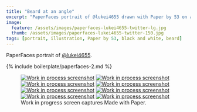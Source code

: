 ```yaml
---
title: "Beard at an angle"
excerpt: "PaperFaces portrait of @lukei4655 drawn with Paper by 53 on an iPad."
image: 
  feature: /assets/images/paperfaces-lukei4655-twitter-lg.jpg
  thumb: /assets/images/paperfaces-lukei4655-twitter-150.jpg
tags: [portrait, illustration, Paper by 53, black and white, beard]
---
```


PaperFaces portrait of [@lukei4655](http://twitter.com/lukei4655).

{% include boilerplate/paperfaces-2.md %}

<figure class="third">
  <a href="{{ site.url }}/assets/images/paperfaces-lukei4655-process-1-lg.jpg"><img src="{{ site.url }}/assets/images/paperfaces-lukei4655-process-1-600.jpg" alt="Work in process screenshot"></a>
  <a href="{{ site.url }}/assets/images/paperfaces-lukei4655-process-2-lg.jpg"><img src="{{ site.url }}/assets/images/paperfaces-lukei4655-process-2-600.jpg" alt="Work in process screenshot"></a>
  <a href="{{ site.url }}/assets/images/paperfaces-lukei4655-process-3-lg.jpg"><img src="{{ site.url }}/assets/images/paperfaces-lukei4655-process-3-600.jpg" alt="Work in process screenshot"></a>
  <a href="{{ site.url }}/assets/images/paperfaces-lukei4655-process-4-lg.jpg"><img src="{{ site.url }}/assets/images/paperfaces-lukei4655-process-4-600.jpg" alt="Work in process screenshot"></a>
  <a href="{{ site.url }}/assets/images/paperfaces-lukei4655-process-5-lg.jpg"><img src="{{ site.url }}/assets/images/paperfaces-lukei4655-process-5-600.jpg" alt="Work in process screenshot"></a>
  <a href="{{ site.url }}/assets/images/paperfaces-lukei4655-process-6-lg.jpg"><img src="{{ site.url }}/assets/images/paperfaces-lukei4655-process-6-600.jpg" alt="Work in process screenshot"></a>
  <a href="{{ site.url }}/assets/images/paperfaces-lukei4655-process-7-lg.jpg"><img src="{{ site.url }}/assets/images/paperfaces-lukei4655-process-7-600.jpg" alt="Work in process screenshot"></a>
  <a href="{{ site.url }}/assets/images/paperfaces-lukei4655-process-8-lg.jpg"><img src="{{ site.url }}/assets/images/paperfaces-lukei4655-process-8-600.jpg" alt="Work in process screenshot"></a>
  <figcaption>Work in progress screen captures Made with Paper.</figcaption>
</figure>